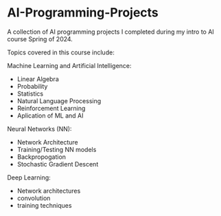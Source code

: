 # AI-Programming-Projects
A collection of AI programming projects I completed during my intro to AI course Spring of 2024. 

Topics covered in this course include:

Machine Learning and Artificial Intelligence:
- Linear Algebra
- Probability
- Statistics
- Natural Language Processing
- Reinforcement Learning
- Aplication of ML and AI

Neural Networks (NN): 
- Network Architecture
- Training/Testing NN models
- Backpropogation
- Stochastic Gradient Descent

Deep Learning: 
- Network architectures
- convolution
- training techniques


